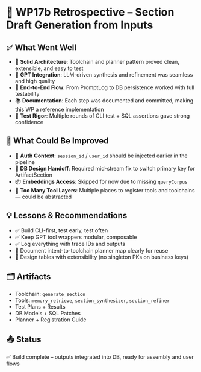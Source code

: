 # 🔁 WP17b Retrospective – Section Draft Generation from Inputs

## ✅ What Went Well
- 🧱 **Solid Architecture**: Toolchain and planner pattern proved clean, extensible, and easy to test
- 🤖 **GPT Integration**: LLM-driven synthesis and refinement was seamless and high quality
- 💾 **End-to-End Flow**: From PromptLog to DB persistence worked with full testability
- 📚 **Documentation**: Each step was documented and committed, making this WP a reference implementation
- 🧪 **Test Rigor**: Multiple rounds of CLI test + SQL assertions gave strong confidence

## 🤔 What Could Be Improved
- 🔐 **Auth Context**: `session_id` / `user_id` should be injected earlier in the pipeline
- 🧱 **DB Design Handoff**: Required mid-stream fix to switch primary key for ArtifactSection
- 📦 **Embeddings Access**: Skipped for now due to missing `queryCorpus`
- 🔁 **Too Many Tool Layers**: Multiple places to register tools and toolchains — could be abstracted

## 💡 Lessons & Recommendations
- ✅ Build CLI-first, test early, test often
- ✅ Keep GPT tool wrappers modular, composable
- ✅ Log everything with trace IDs and outputs
- 🧠 Document intent-to-toolchain planner map clearly for reuse
- 🧱 Design tables with extensibility (no singleton PKs on business keys)

## 🗂️ Artifacts
- Toolchain: `generate_section`
- Tools: `memory_retrieve`, `section_synthesizer`, `section_refiner`
- Test Plans + Results
- DB Models + SQL Patches
- Planner + Registration Guide

## 📤 Status
✅ Build complete – outputs integrated into DB, ready for assembly and user flows